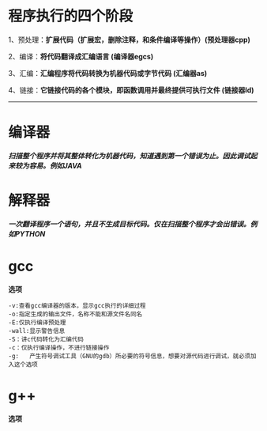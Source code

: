 # **程序执行的四个阶段**
1、预处理：**扩展代码（扩展宏，删除注释，和条件编译等操作）(预处理器cpp)**

2、编译：**将代码翻译成汇编语言 (编译器egcs)**

3、汇编：**汇编程序将代码转换为机器代码或字节代码 (汇编器as)**

4、链接：**它链接代码的各个模块，即函数调用并最终提供可执行文件 (链接器ld)**
*****************************
# 编译器
***扫描整个程序并将其整体转化为机器代码，知道遇到第一个错误为止。因此调试起来较为容易。例如JAVA***
# 解释器
***一次翻译程序一个语句，并且不生成目标代码。仅在扫描整个程序才会出错误。例如PYTHON***

# **gcc**
**选项**
```
-v:查看gcc编译器的版本，显示gcc执行的详细过程
-o:指定生成的输出文件，名称不能和源文件名同名
-E:仅执行编译预处理
-wall:显示警告信息
-S：讲c代码转化为汇编代码
-c：仅执行编译操作，不进行链接操作
-g:   产生符号调试工具（GNU的gdb）所必要的符号信息，想要对源代码进行调试，就必须加入这个选项
```
# **g++**
**选项**
```


```

